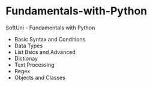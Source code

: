 # Fundamentals-with-Python
SoftUni - Fundamentals with Python 
- Basic Syntax and Conditions 
- Data Types 
- List Bsics and Advanced 
- Dictionay
- Text Processing 
- Regex
- Objects and Classes 
